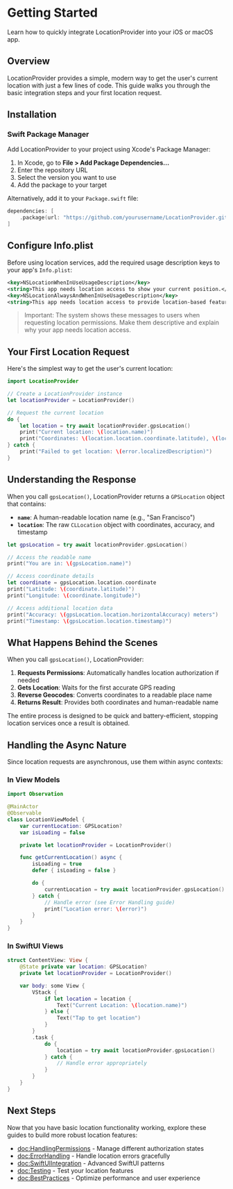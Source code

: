 # Getting Started

Learn how to quickly integrate LocationProvider into your iOS or macOS app.

## Overview

LocationProvider provides a simple, modern way to get the user's current location with just a few lines of code. This guide walks you through the basic integration steps and your first location request.

## Installation

### Swift Package Manager

Add LocationProvider to your project using Xcode's Package Manager:

1. In Xcode, go to **File > Add Package Dependencies...**
2. Enter the repository URL
3. Select the version you want to use
4. Add the package to your target

Alternatively, add it to your `Package.swift` file:

```swift
dependencies: [
    .package(url: "https://github.com/yourusername/LocationProvider.git", from: "1.0.0")
]
```

## Configure Info.plist

Before using location services, add the required usage description keys to your app's `Info.plist`:

```xml
<key>NSLocationWhenInUseUsageDescription</key>
<string>This app needs location access to show your current position.</string>
<key>NSLocationAlwaysAndWhenInUseUsageDescription</key>
<string>This app needs location access to provide location-based features.</string>
```

> Important: The system shows these messages to users when requesting location permissions. Make them descriptive and explain why your app needs location access.

## Your First Location Request

Here's the simplest way to get the user's current location:

```swift
import LocationProvider

// Create a LocationProvider instance
let locationProvider = LocationProvider()

// Request the current location
do {
    let location = try await locationProvider.gpsLocation()
    print("Current location: \(location.name)")
    print("Coordinates: \(location.location.coordinate.latitude), \(location.location.coordinate.longitude)")
} catch {
    print("Failed to get location: \(error.localizedDescription)")
}
```

## Understanding the Response

When you call `gpsLocation()`, LocationProvider returns a ``GPSLocation`` object that contains:

- **`name`**: A human-readable location name (e.g., "San Francisco")
- **`location`**: The raw `CLLocation` object with coordinates, accuracy, and timestamp

```swift
let gpsLocation = try await locationProvider.gpsLocation()

// Access the readable name
print("You are in: \(gpsLocation.name)")

// Access coordinate details
let coordinate = gpsLocation.location.coordinate
print("Latitude: \(coordinate.latitude)")
print("Longitude: \(coordinate.longitude)")

// Access additional location data
print("Accuracy: \(gpsLocation.location.horizontalAccuracy) meters")
print("Timestamp: \(gpsLocation.location.timestamp)")
```

## What Happens Behind the Scenes

When you call `gpsLocation()`, LocationProvider:

1. **Requests Permissions**: Automatically handles location authorization if needed
2. **Gets Location**: Waits for the first accurate GPS reading
3. **Reverse Geocodes**: Converts coordinates to a readable place name
4. **Returns Result**: Provides both coordinates and human-readable name

The entire process is designed to be quick and battery-efficient, stopping location services once a result is obtained.

## Handling the Async Nature

Since location requests are asynchronous, use them within async contexts:

### In View Models

```swift
import Observation

@MainActor
@Observable
class LocationViewModel {
    var currentLocation: GPSLocation?
    var isLoading = false

    private let locationProvider = LocationProvider()

    func getCurrentLocation() async {
        isLoading = true
        defer { isLoading = false }

        do {
            currentLocation = try await locationProvider.gpsLocation()
        } catch {
            // Handle error (see Error Handling guide)
            print("Location error: \(error)")
        }
    }
}
```

### In SwiftUI Views

```swift
struct ContentView: View {
    @State private var location: GPSLocation?
    private let locationProvider = LocationProvider()

    var body: some View {
        VStack {
            if let location = location {
                Text("Current Location: \(location.name)")
            } else {
                Text("Tap to get location")
            }
        }
        .task {
            do {
                location = try await locationProvider.gpsLocation()
            } catch {
                // Handle error appropriately
            }
        }
    }
}
```

## Next Steps

Now that you have basic location functionality working, explore these guides to build more robust location features:

- <doc:HandlingPermissions> - Manage different authorization states
- <doc:ErrorHandling> - Handle location errors gracefully
- <doc:SwiftUIIntegration> - Advanced SwiftUI patterns
- <doc:Testing> - Test your location features
- <doc:BestPractices> - Optimize performance and user experience